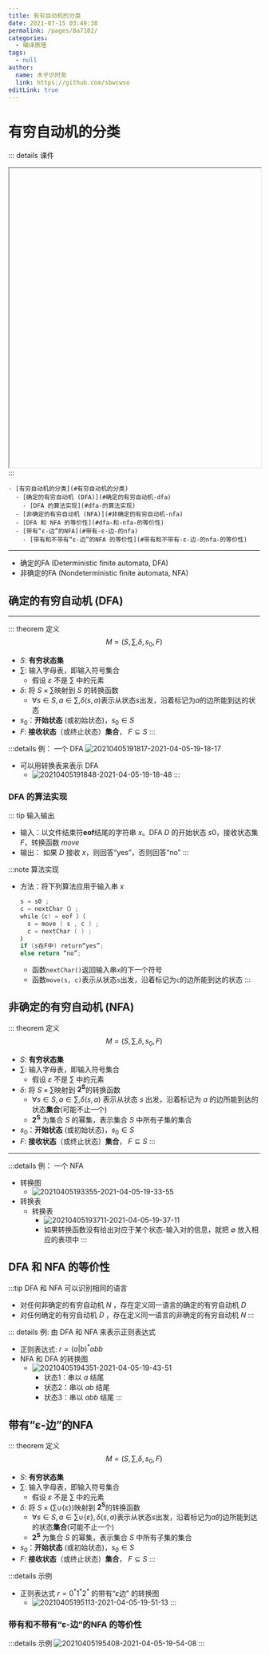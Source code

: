 ```yaml
---
title: 有穷自动机的分类
date: 2021-07-15 03:49:38
permalink: /pages/8a7102/
categories: 
  - 编译原理
tags: 
  - null
author: 
  name: 木子识时务
  link: https://github.com/sbwcwso
editLink: true
---
```

# 有穷自动机的分类

::: details 课件
<iframe :src="$withBase('/pdf/编译原理/第3讲%20词法分析.pdf')" width="100%" height="600"></iframe>
:::


```markmap
- [有穷自动机的分类](#有穷自动机的分类)
  - [确定的有穷自动机 (DFA)](#确定的有穷自动机-dfa)
    - [DFA 的算法实现](#dfa-的算法实现)
  - [非确定的有穷自动机 (NFA)](#非确定的有穷自动机-nfa)
  - [DFA 和 NFA 的等价性](#dfa-和-nfa-的等价性)
  - [带有“ε-边”的NFA](#带有-ε-边-的nfa)
    - [带有和不带有“ε-边”的NFA 的等价性](#带有和不带有-ε-边-的nfa-的等价性)
```

---

* 确定的FA (Deterministic finite automata, DFA)
* 非确定的FA (Nondeterministic finite automata, NFA)

## 确定的有穷自动机 (DFA)

---
::: theorem 定义
$$M = (S, \sum, \delta, s_0, F)$$

* $S$: **有穷状态集**
* $\sum$: 输入字母表，即输入符号集合
  * 假设 $\varepsilon$ 不是 $\sum$ 中的元素
* $\delta$: 将 $S \times  \sum$映射到 $S$ 的转换函数
  * $\forall s \in S, a \in \sum, \delta(s, a)$表示从状态$s$出发，沿着标记为$a$的边所能到达的状态
* $s_0$：**开始状态** (或初始状态)，$s_0 \in S$
* $F$: **接收状态**（或终止状态）**集合**， $F \subseteq S$
:::

:::details 例： 一个 DFA
![20210405191817-2021-04-05-19-18-17](https://cdn.jsdelivr.net/gh/sbwcwso/PicBed@master/20210405191817-2021-04-05-19-18-17.png)
* 可以用转换表来表示 DFA
  * ![20210405191848-2021-04-05-19-18-48](https://cdn.jsdelivr.net/gh/sbwcwso/PicBed@master/20210405191848-2021-04-05-19-18-48.png)
:::

### DFA 的算法实现

::: tip 输入输出
* 输入：以文件结束符**eof**结尾的字符串 $x$。DFA $D$ 的开始状态 $s0$，接收状态集 $F$，转换函数 $move$
* 输出： 如果 $D$ 接收 $x$，则回答“yes”，否则回答“no”
:::

:::note 算法实现
* 方法：将下列算法应用于输入串 $x$

  ```c
  s = s0 ;
  c = nextChar（）;
  while（c! = eof ）｛
    s = move ( s , c ) ;
    c = nextChar ( ) ;
  ｝
  if (s在F中) return“yes”;
  else return “no”;
  ```

  * 函数`nextChar()`返回输入串`x`的下一个符号
  * 函数`move(s, c)`表示从状态`s`出发，沿着标记为`c`的边所能到达的状态
:::

## 非确定的有穷自动机 (NFA)

::: theorem 定义
$$M = (S, \sum, \delta, s_0, F)$$

* $S$: **有穷状态集**
* $\sum$: 输入字母表，即输入符号集合
  * 假设 $\varepsilon$ 不是 $\sum$ 中的元素
* $\delta$: 将 $S \times  \sum$映射到 $\mathbf{2^S}$的转换函数
  * $\forall s \in S, a \in \sum, \delta(s, a)$ 表示从状态 $s$ 出发，沿着标记为 $a$ 的边所能到达的状态**集合**(可能不止一个)
  * $\mathbf{2^S}$ 为集合 $S$ 的幂集，表示集合 $S$ 中所有子集的集合
* $s_0$：**开始状态** (或初始状态)，$s_0 \in S$
* $F$: **接收状态**（或终止状态）**集合**， $F \subseteq S$
:::

---
:::details 例： 一个 NFA
* 转换图
  * ![20210405193355-2021-04-05-19-33-55](https://cdn.jsdelivr.net/gh/sbwcwso/PicBed@master/20210405193355-2021-04-05-19-33-55.png)
* 转换表
  * 转换表
    * ![20210405193711-2021-04-05-19-37-11](https://cdn.jsdelivr.net/gh/sbwcwso/PicBed@master/20210405193711-2021-04-05-19-37-11.png)
    * 如果转换函数没有给出对应于某个状态-输入对的信息，就把 $\emptyset$ 放入相应的表项中
:::

## DFA 和 NFA 的等价性

:::tip DFA 和 NFA 可以识别相同的语言
* 对任何非确定的有穷自动机 $N$ ，存在定义同一语言的确定的有穷自动机 $D$
* 对任何确定的有穷自动机 $D$ ，存在定义同一语言的非确定的有穷自动机 $N$
:::

::: details 例: 由 DFA 和 NFA 来表示正则表达式
* 正则表达式: $r=(a|b)^{*}abb$
* NFA 和 DFA 的转换图
  * ![20210405194351-2021-04-05-19-43-51](https://cdn.jsdelivr.net/gh/sbwcwso/PicBed@master/20210405194351-2021-04-05-19-43-51.png)
    * 状态1：串以 $a$ 结尾
    * 状态2：串以 $ab$ 结尾
    * 状态3：串以 $abb$ 结尾
:::

## 带有“ε-边”的NFA

::: theorem 定义
$$M = (S, \sum, \delta, s_0, F)$$

* $S$: **有穷状态集**
* $\sum$: 输入字母表，即输入符号集合
  * 假设 $\varepsilon$ 不是 $\sum$ 中的元素
* $\delta$: 将 $S \times  (\sum \cup \{\varepsilon\})$映射到 $\mathbf{2^S}$的转换函数
  * $\forall s \in S, a \in \sum \cup \{\varepsilon\}, \delta(s, a)$表示从状态$s$出发，沿着标记为$a$的边所能到达的状态**集合**(可能不止一个)
  * $\mathbf{2^S}$ 为集合 $S$ 的幂集，表示集合 $S$ 中所有子集的集合
* $s_0$：**开始状态** (或初始状态)，$s_0 \in S$
* $F$: **接收状态**（或终止状态）**集合**， $F \subseteq S$
:::

:::details 示例
* 正则表达式 $r=0^*1^*2^*$ 的带有“$\varepsilon$边” 的转换图
  * ![20210405195113-2021-04-05-19-51-13](https://cdn.jsdelivr.net/gh/sbwcwso/PicBed@master/20210405195113-2021-04-05-19-51-13.png)
:::

### 带有和不带有“ε-边”的NFA 的等价性

:::details 示例
![20210405195408-2021-04-05-19-54-08](https://cdn.jsdelivr.net/gh/sbwcwso/PicBed@master/20210405195408-2021-04-05-19-54-08.png)
:::
